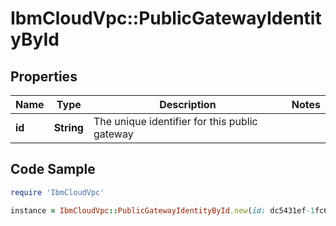 # IbmCloudVpc::PublicGatewayIdentityById

## Properties

Name | Type | Description | Notes
------------ | ------------- | ------------- | -------------
**id** | **String** | The unique identifier for this public gateway | 

## Code Sample

```ruby
require 'IbmCloudVpc'

instance = IbmCloudVpc::PublicGatewayIdentityById.new(id: dc5431ef-1fc6-4861-adc9-a59d077d1241)
```


